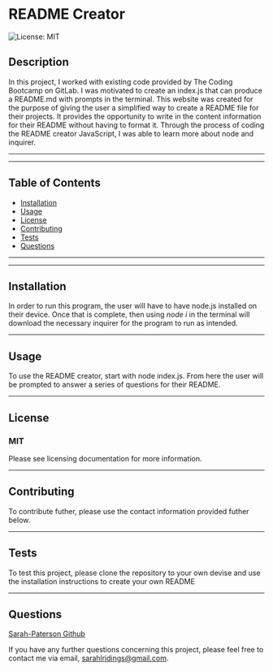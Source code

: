 # README Creator
![License: MIT](https://img.shields.io/badge/License-MIT-yellow.svg)

## Description
In this project, I worked with existing code provided by The Coding Bootcamp on GitLab. I was motivated to create an index.js that can produce a README.md with prompts in the terminal. This website was created for the purpose of giving the user a simplified way to create a README file for their projects. It provides the opportunity to write in the content information for their README without having to format it. Through the process of coding the README creator JavaScript, I was able to learn more about node and inquirer.

---
---

## Table of Contents

- [Installation](#installation)
- [Usage](#usage)
- [License](#license)
- [Contributing](#contributing)
- [Tests](#tests)
- [Questions](#questions)

---
---

## Installation
In order to run this program, the user will have to have node.js installed on their device. Once that is complete, then using *node i* in the terminal will download the necessary inquirer for the program to run as intended.

---

## Usage
To use the README creator, start with node index.js. From here the user will be prompted to answer a series of questions for their README. 

---

## License

### MIT
Please see licensing documentation for more information.

---

## Contributing
To contribute futher, please use the contact information provided futher below.

---

## Tests
To test this project, please clone the repository to your own devise and use the installation instructions to create your own README

---

## Questions
[Sarah-Paterson Github](https://github.com/Sarah-Paterson)

If you have any further questions concerning this project, please feel free to contact me via email, sarahlridings@gmail.com.
